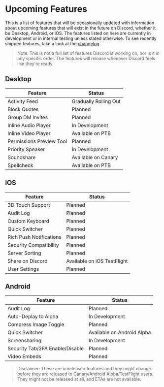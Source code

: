 <!-- TITLE: Upcoming Features -->
<!-- SUBTITLE: A quick summary of Upcoming Features -->

# Upcoming Features
This is a list of features that will be occasionally updated with information about upcoming features that will exist in the future on Discord, whether it be Desktop, Android, or iOS. The features listed on here are currently in development or in internal testing unless stated otherwise. To see recently shipped features, take a look at the [changelog](/changelog).

> Note: This is not a full list of features Discord is working on, nor is it in any specific order. The features will release whenever Discord feels like they're ready.

## Desktop

| Feature |	Status |
|---------|---------|
| Activity Feed | Gradually Rolling Out |
| Block Quotes | Planned |
| Group DM Invites | Planned |
| Inline Audio Player | In Development |
| Inline Video Player | Available on PTB |
| Permissions Preview Tool | Planned |
| Priority Speaker | In Development |
| Soundshare | Available on Canary |
| Spellcheck | Available on PTB |

## iOS
| Feature | Status	|
|---------|---------|
| 3D Touch Support | Planned |
| Audit Log | Planned |
| Custom Keyboard | Planned |
| Quick Switcher | Planned |
| Rich Push Notifications | Planned |
| Security Compatibility | Planned |
| Server Sorting | Planned |
| Share on Discord | Available on iOS TestFlight |
| User Settings | Planned |

## Android
| Feature | Status |
|---------|--------|
| Audit Log | Planned |
| Auto-Deplay to Alpha | In Development |
| Compress Image Toggle | Planned |
| Quick Switcher | Available on Android Alpha |
| Screensharing | In Development |
| Security Tab/2FA Enable/Disable | Planned |
| Video Embeds | Planned |

> Disclaimer: These are unreleased features and they might change before they are released to Canary/Android Alpha/TestFlight users. They might not be released at all, and ETAs are not available.
